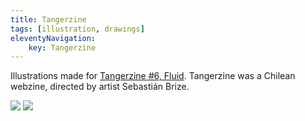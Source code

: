 ```yaml
---
title: Tangerzine
tags: [illustration, drawings]
eleventyNavigation:
	key: Tangerzine
---
```


Illustrations made for [Tangerzine #6, Fluid](https://tangerzine.tumblr.com/edicion/fluid). Tangerzine was a Chilean webzine, directed by artist Sebastián Brize.

![](/img/tangerzine-1.gif)
![](/img/tangerzine-2.gif)